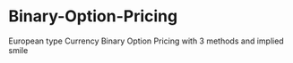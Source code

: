 # Binary-Option-Pricing
European type Currency Binary Option Pricing with 3 methods and implied smile
